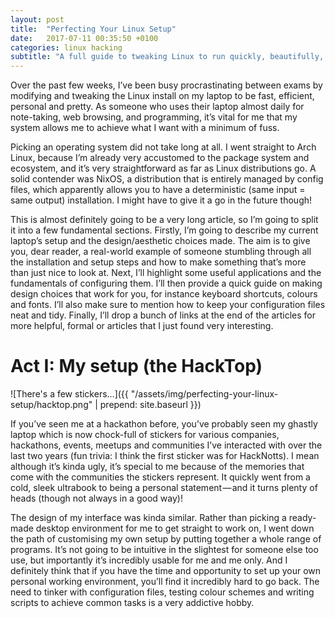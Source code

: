 ```yaml
---
layout: post
title:  "Perfecting Your Linux Setup"
date:   2017-07-11 00:35:50 +0100
categories: linux hacking
subtitle: "A full guide to tweaking Linux to run quickly, beautifully, and efficiently on a laptop that’s past its prime."
---
```


Over the past few weeks, I’ve been busy procrastinating between exams by
modifying and tweaking the Linux install on my laptop to be fast, efficient,
personal and pretty. As someone who uses their laptop almost daily for
note-taking, web browsing, and programming, it’s vital for me that my system
allows me to achieve what I want with a minimum of fuss.

Picking an operating system did not take long at all. I went straight to Arch
Linux, because I’m already very accustomed to the package system and ecosystem,
and it’s very straightforward as far as Linux distributions go. A solid
contender was NixOS, a distribution that is entirely managed by config files,
which apparently allows you to have a deterministic (same input = same output)
installation. I might have to give it a go in the future though!

This is almost definitely going to be a very long article, so I’m going to split
it into a few fundamental sections. Firstly, I’m going to describe my current
laptop’s setup and the design/aesthetic choices made. The aim is to give you,
dear reader, a real-world example of someone stumbling through all the
installation and setup steps and how to make something that’s more than just
nice to look at. Next, I’ll highlight some useful applications and the
fundamentals of configuring them. I’ll then provide a quick guide on making
design choices that work for you, for instance keyboard shortcuts, colours and
fonts. I’ll also make sure to mention how to keep your configuration files neat
and tidy. Finally, I’ll drop a bunch of links at the end of the articles for
more helpful, formal or articles that I just found very interesting.

# Act I: My setup (the HackTop)
![There's a few stickers...]({{ "/assets/img/perfecting-your-linux-setup/hacktop.png" | prepend: site.baseurl }})

If you’ve seen me at a hackathon before, you’ve probably seen my ghastly laptop
which is now chock-full of stickers for various companies, hackathons, events,
meetups and communities I’ve interacted with over the last two years (fun
trivia: I think the first sticker was for HackNotts). I mean although it’s kinda
ugly, it’s special to me because of the memories that come with the communities
the stickers represent. It quickly went from a cold, sleek ultrabook to being a
personal statement — and it turns plenty of heads (though not always in a good
way)!

The design of my interface was kinda similar. Rather than picking a ready-made
desktop environment for me to get straight to work on, I went down the path of
customising my own setup by putting together a whole range of programs. It’s not
going to be intuitive in the slightest for someone else too use, but importantly
it’s incredibly usable for me and me only. And I definitely think that if you
have the time and opportunity to set up your own personal working environment,
you’ll find it incredibly hard to go back. The need to tinker with configuration
files, testing colour schemes and writing scripts to achieve common tasks is a
very addictive hobby.
